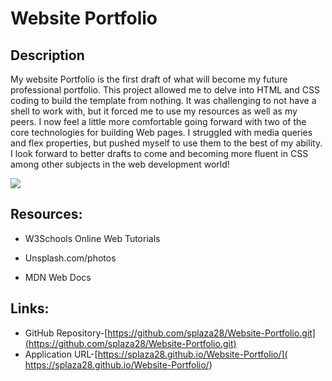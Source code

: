 # **Website Portfolio** #
 

## Description ##
My website Portfolio is the first draft of what will become my future professional portfolio. This project allowed me to delve into HTML and CSS coding to build the template from nothing. It was challenging to not have a shell to work with, but it forced me to use my resources as well as my peers. I now feel a little more comfortable going forward with two of the core technologies for building Web pages. I struggled with media queries and flex properties, but pushed myself to use them to the best of my ability. I look forward to better drafts to come and becoming more fluent in CSS among other subjects in the web development world! 

 ![](http://raw.githubusercontent.com/splaza28/RUT-JER-FSF-PT-02-2021-U-C/master/week-1/01-HTML-Git-CSS/02-Homework/Assets/01-html-css-git-homework-demo.png)



## Resources: ##



- W3Schools Online Web Tutorials
 
- Unsplash.com/photos 

- MDN Web Docs
## Links: ##

- GitHub Repository-[https://github.com/splaza28/Website-Portfolio.git](https://github.com/splaza28/Website-Portfolio.git)
- Application URL-[https://splaza28.github.io/Website-Portfolio/]( https://splaza28.github.io/Website-Portfolio/)




